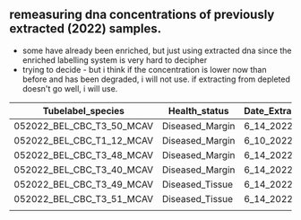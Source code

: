 
## remeasuring dna concentrations of previously extracted (2022) samples. 
- some have already been enriched, but just using extracted dna since the enriched labelling system is very hard to decipher
- trying to decide - but i think if the concentration is lower now than before and has been degraded, i will not use. if extracting from depleted doesn't go well, i will use. 

| Tubelabel_species         | Health_status   | Date_Extracted | Original_Raw_ng_ul | Date_Enriched | Microbe_ng_ul | qubit_check_date | Extracted_ng_ul_2024 |
| ------------------------- | --------------- | -------------- | ------------------ | ------------- | ------------- | ---------------- | -------------------- |
| 052022_BEL_CBC_T3_50_MCAV | Diseased_Margin | 6_14_2022      | 0                  | _             | _             | 7/11/24          | 1.9                  |
| 052022_BEL_CBC_T1_12_MCAV | Diseased_Margin | 6_10_2022      | 6.2                | 7_6_2022      | 0.1           | 7/11/24          | 3.95                 |
| 052022_BEL_CBC_T3_48_MCAV | Diseased_Margin | 6_14_2022      | 38.3               | 7_6_2022      | 6.4           | 7/11/24          | 15.7                 |
| 052022_BEL_CBC_T3_40_MCAV | Diseased_Margin | 6_14_2022      | 24.7               | 7_6_2022      | 7.5           | 7/11/24          | 13.3                 |
| 052022_BEL_CBC_T3_49_MCAV | Diseased_Tissue | 6_14_2022      | 41.9               | 7_6_2022      | 5.8           | 7/11/24          | 23.7                 |
| 052022_BEL_CBC_T3_51_MCAV | Diseased_Tissue | 6_14_2022      | 30.8               | 7_6_2022      | 1.5           | 7/11/24          | 20.3                 |
|                           |                 |                |                    |               |               |                  |                      |